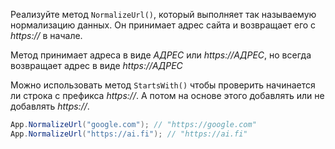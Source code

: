 
Реализуйте метод `NormalizeUrl()`, который выполняет так называемую нормализацию данных. Он принимает адрес сайта и возвращает его с *https://* в начале.

Метод принимает адреса в виде *АДРЕС* или *https://АДРЕС*, но всегда возвращает адрес в виде *https://АДРЕС*

Можно использовать метод `StartsWith()` чтобы проверить начинается ли строка с префикса *https://*. А потом на основе этого добавлять или не добавлять *https://*.

```cs
App.NormalizeUrl("google.com"); // "https://google.com"
App.NormalizeUrl("https://ai.fi"); // "https://ai.fi"
```
